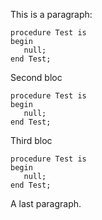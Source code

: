 <p>This is a paragraph:</p><pre><code class="lang-ada">procedure Test is
begin
   null;
end Test;
</code></pre><p>Second bloc</p><pre><code class="lang-Ada">procedure Test is
begin
   null;
end Test;
</code></pre><p>Third bloc</p><pre><code class="lang-Ada">procedure Test is
begin
   null;
end Test;
</code></pre><p> A last paragraph.</p>
